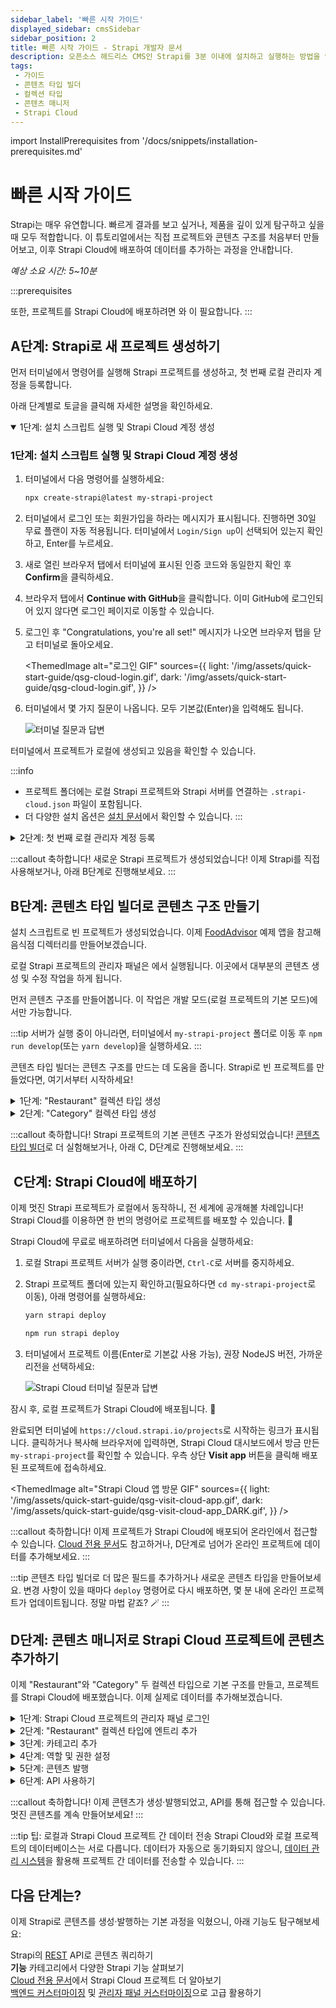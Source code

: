 ```yaml
---
sidebar_label: '빠른 시작 가이드'
displayed_sidebar: cmsSidebar
sidebar_position: 2
title: 빠른 시작 가이드 - Strapi 개발자 문서
description: 오픈소스 헤드리스 CMS인 Strapi를 3분 이내에 설치하고 실행하는 방법을 안내합니다.
tags:
 - 가이드
 - 콘텐츠 타입 빌더
 - 컬렉션 타입
 - 콘텐츠 매니저
 - Strapi Cloud
---
```


import InstallPrerequisites from '/docs/snippets/installation-prerequisites.md'

# 빠른 시작 가이드

Strapi는 매우 유연합니다. 빠르게 결과를 보고 싶거나, 제품을 깊이 있게 탐구하고 싶을 때 모두 적합합니다. 이 튜토리얼에서는 직접 프로젝트와 콘텐츠 구조를 처음부터 만들어보고, 이후 Strapi Cloud에 배포하여 데이터를 추가하는 과정을 안내합니다.

*예상 소요 시간: 5~10분*

:::prerequisites
<InstallPrerequisites components={props.components} />

또한, 프로젝트를 Strapi Cloud에 배포하려면 <ExternalLink to="https://github.com/git-guides/install-git" text="`git` 설치"/>와 <ExternalLink to="https://github.com" text="GitHub 계정"/>이 필요합니다.
:::

## <Icon name="rocket-launch"/> A단계: Strapi로 새 프로젝트 생성하기

먼저 터미널에서 명령어를 실행해 Strapi 프로젝트를 생성하고, 첫 번째 로컬 관리자 계정을 등록합니다.

아래 단계별로 토글을 클릭해 자세한 설명을 확인하세요.

<details open>
<summary>1단계: 설치 스크립트 실행 및 Strapi Cloud 계정 생성</summary>

### 1단계: 설치 스크립트 실행 및 Strapi Cloud 계정 생성

1. 터미널에서 다음 명령어를 실행하세요:

    <TabItem value="npm" label="NPM">

    ```bash
    npx create-strapi@latest my-strapi-project
    ```

    </TabItem>

2. 터미널에서 로그인 또는 회원가입을 하라는 메시지가 표시됩니다. 진행하면 30일 무료 <GrowthBadge tooltip="CMS Growth 플랜에는 라이브 프리뷰, 릴리즈, 콘텐츠 히스토리 기능이 포함됩니다."/> 플랜이 자동 적용됩니다. 터미널에서 `Login/Sign up`이 선택되어 있는지 확인하고, Enter를 누르세요.

3. 새로 열린 브라우저 탭에서 터미널에 표시된 인증 코드와 동일한지 확인 후 **Confirm**을 클릭하세요.

4. 브라우저 탭에서 **Continue with GitHub**을 클릭합니다. 이미 GitHub에 로그인되어 있지 않다면 로그인 페이지로 이동할 수 있습니다.

5. 로그인 후 "Congratulations, you're all set!" 메시지가 나오면 브라우저 탭을 닫고 터미널로 돌아오세요.

    <ThemedImage
      alt="로그인 GIF"
      sources={{
        light: '/img/assets/quick-start-guide/qsg-cloud-login.gif',
        dark: '/img/assets/quick-start-guide/qsg-cloud-login.gif',
      }}
    />

6. 터미널에서 몇 가지 질문이 나옵니다. 모두 기본값(Enter)을 입력해도 됩니다.

    ![터미널 질문과 답변](/img/assets/quick-start-guide/qsg-questions-answers-terminal.png)

터미널에서 프로젝트가 로컬에 생성되고 있음을 확인할 수 있습니다.

:::info

* 프로젝트 폴더에는 로컬 Strapi 프로젝트와 Strapi 서버를 연결하는 `.strapi-cloud.json` 파일이 포함됩니다.
* 더 다양한 설치 옵션은 [설치 문서](/cms/installation)에서 확인할 수 있습니다.
:::

</details>

<details>
<summary>2단계: 첫 번째 로컬 관리자 계정 등록</summary>

### 2단계: 첫 번째 로컬 관리자 계정 등록

설치가 완료되면 서버를 시작해야 합니다. 터미널에서 `cd my-strapi-project && yarn develop`을 입력하면 브라우저가 자동으로 새 탭을 엽니다.

:::tip
`my-strapi-project` 폴더 내에서 작업할 때는 언제든 `yarn develop` 명령어로 Strapi 서버를 다시 시작할 수 있습니다.
:::

폼을 작성하면 본인 계정이 생성되며, 이 Strapi 애플리케이션의 첫 번째 관리자 사용자가 됩니다. 환영합니다!

이제 <ExternalLink to="http://localhost:1337/admin" text="관리자 패널"/>에 접근할 수 있습니다:

<ThemedImage
alt="관리자 패널 스크린샷: 대시보드"
sources={{
    light: '/img/assets/quick-start-guide/qsg-handson-part1-01-admin_panel-v5.png',
    dark: '/img/assets/quick-start-guide/qsg-handson-part1-01-admin_panel-v5_DARK.png',
}}
/> 

</details>

:::callout <Icon name="confetti" /> 축하합니다!
새로운 Strapi 프로젝트가 생성되었습니다! 이제 Strapi를 직접 사용해보거나, 아래 B단계로 진행해보세요.
:::

## <Icon name="wrench" /> B단계: 콘텐츠 타입 빌더로 콘텐츠 구조 만들기

설치 스크립트로 빈 프로젝트가 생성되었습니다. 이제 [FoodAdvisor](https://github.com/strapi/foodadvisor) 예제 앱을 참고해 음식점 디렉터리를 만들어보겠습니다.

로컬 Strapi 프로젝트의 관리자 패널은 <ExternalLink to="http://localhost:1337/admin" text="http://localhost:1337/admin"/>에서 실행됩니다. 이곳에서 대부분의 콘텐츠 생성 및 수정 작업을 하게 됩니다.

먼저 콘텐츠 구조를 만들어봅니다. 이 작업은 개발 모드(로컬 프로젝트의 기본 모드)에서만 가능합니다.

:::tip
서버가 실행 중이 아니라면, 터미널에서 `my-strapi-project` 폴더로 이동 후 `npm run develop`(또는 `yarn develop`)을 실행하세요.
:::

콘텐츠 타입 빌더는 콘텐츠 구조를 만드는 데 도움을 줍니다. Strapi로 빈 프로젝트를 만들었다면, 여기서부터 시작하세요!

<details >

<summary>1단계: "Restaurant" 컬렉션 타입 생성</summary>

### 1단계: "Restaurant" 컬렉션 타입 생성

음식점 디렉터리에는 여러 음식점이 들어가야 하므로, "Restaurant" 컬렉션 타입을 만듭니다. 이후 음식점 추가 시 표시할 필드를 정의합니다:

1. **Create your first Content type** 버튼을 클릭하세요.<br />버튼이 보이지 않으면, 좌측 메뉴에서 <Icon name="layout" /> <ExternalLink to="http://localhost:1337/admin/plugins/content-type-builder" text="Content-Type Builder"/>로 이동하세요.
2. **Create new collection type**을 클릭합니다.
3. _Display name_에 `Restaurant`을 입력하고 **Continue**를 클릭합니다.  
4. Text 필드를 클릭합니다.
5. _Name_ 필드에 `Name`을 입력합니다.
6. _Advanced Settings_ 탭으로 이동해 **Required field**와 **Unique field**를 체크합니다.
7. **Add another field**를 클릭합니다.
8. 목록에서 Rich text (Blocks) 필드를 선택합니다.
9. _Name_ 필드에 `Description`을 입력한 후 **Finish**를 클릭합니다.
10. 마지막으로 **Save**를 클릭하고, Strapi가 재시작될 때까지 기다립니다.

<ThemedImage
alt="GIF: Content-type Builder에서 Restaurant 컬렉션 타입 생성"
sources={{
    light: '/img/assets/quick-start-guide/qsg-handson-restaurant-v5.gif',
    dark: '/img/assets/quick-start-guide/qsg-handson-restaurant-v5_DARK.gif',
}}
/>

Strapi가 재시작되면, 좌측 메뉴의 <Icon name="feather" /> _Content Manager > Collection types_에 "Restaurant"가 표시됩니다. 첫 번째 콘텐츠 타입 생성 완료! 이제 바로 또 하나 만들어볼까요?

</details>

<details>
<summary>2단계: "Category" 컬렉션 타입 생성</summary>

### 2단계: "Category" 컬렉션 타입 생성

음식점 디렉터리를 더 체계적으로 관리하려면 카테고리가 필요합니다. "Category" 컬렉션 타입을 만들어봅시다:

1. 좌측 메뉴에서 <Icon name="layout" /> <ExternalLink to="http://localhost:1337/admin/plugins/content-type-builder" text="Content-type Builder"/>로 이동합니다.
2. **Create new collection type**을 클릭합니다.
3. _Display name_에 `Category`를 입력하고 **Continue**를 클릭합니다.
4. Text 필드를 클릭합니다.
5. _Name_ 필드에 `Name`을 입력합니다.
6. _Advanced Settings_ 탭으로 이동해 **Required field**와 **Unique field**를 체크합니다.
7. **Add another field**를 클릭합니다.
8. Relation 필드를 선택합니다.
9. 가운데에서 "many-to-many"를 나타내는 아이콘을 선택합니다. ![many-to-many 아이콘](/img/assets/icons/v5/ctb_relation_manytomany.svg) 텍스트는 `Categories has and belongs to many Restaurants`로 표시됩니다.

<ThemedImage
alt="관리자 패널 스크린샷: 관계 설정"
sources={{
  light: '/img/assets/quick-start-guide/qsg-handson-part2-02-collection_ct-v5.png',
  dark: '/img/assets/quick-start-guide/qsg-handson-part2-02-collection_ct-v5_DARK.png',
}}
/>

11. 마지막으로 **Finish**를 클릭한 후 **Save** 버튼을 눌러 Strapi가 재시작될 때까지 기다립니다.

</details>

:::callout <Icon name="confetti" /> 축하합니다!
Strapi 프로젝트의 기본 콘텐츠 구조가 완성되었습니다! [콘텐츠 타입 빌더](/cms/features/content-type-builder)로 더 실험해보거나, 아래 C, D단계로 진행해보세요.
:::

## <Icon name="cloud" />️ C단계: Strapi Cloud에 배포하기

이제 멋진 Strapi 프로젝트가 로컬에서 동작하니, 전 세계에 공개해볼 차례입니다! Strapi Cloud를 이용하면 한 번의 명령어로 프로젝트를 배포할 수 있습니다. 🚀

Strapi Cloud에 무료로 배포하려면 터미널에서 다음을 실행하세요:

1. 로컬 Strapi 프로젝트 서버가 실행 중이라면, `Ctrl-C`로 서버를 중지하세요.
2. Strapi 프로젝트 폴더에 있는지 확인하고(필요하다면 `cd my-strapi-project`로 이동), 아래 명령어를 실행하세요:

    <Tabs groupId="yarn-npm">

    <TabItem value="yarn" label="Yarn">

      ```sh
      yarn strapi deploy
      ```

    </TabItem>

    <TabItem value="npm" label="NPM">

      ```sh
      npm run strapi deploy
      ```

    </TabItem>

    </Tabs>

3. 터미널에서 프로젝트 이름(Enter로 기본값 사용 가능), 권장 NodeJS 버전, 가까운 리전을 선택하세요:

    ![Strapi Cloud 터미널 질문과 답변](/img/assets/quick-start-guide/qsg-strapi-cloud-terminal-questions.png)

잠시 후, 로컬 프로젝트가 Strapi Cloud에 배포됩니다. 🚀 

완료되면 터미널에 `https://cloud.strapi.io/projects`로 시작하는 링크가 표시됩니다. 클릭하거나 복사해 브라우저에 입력하면, Strapi Cloud 대시보드에서 방금 만든 `my-strapi-project`를 확인할 수 있습니다. 우측 상단 **Visit app** 버튼을 클릭해 배포된 프로젝트에 접속하세요.

<ThemedImage
alt="Strapi Cloud 앱 방문 GIF"
sources={{
  light: '/img/assets/quick-start-guide/qsg-visit-cloud-app.gif',
  dark: '/img/assets/quick-start-guide/qsg-visit-cloud-app_DARK.gif',
}}
/>

:::callout <Icon name="confetti" /> 축하합니다!
이제 프로젝트가 Strapi Cloud에 배포되어 온라인에서 접근할 수 있습니다. [Cloud 전용 문서](/cloud/intro)도 참고하거나, D단계로 넘어가 온라인 프로젝트에 데이터를 추가해보세요.
:::

:::tip
콘텐츠 타입 빌더로 더 많은 필드를 추가하거나 새로운 콘텐츠 타입을 만들어보세요. 변경 사항이 있을 때마다 `deploy` 명령어로 다시 배포하면, 몇 분 내에 온라인 프로젝트가 업데이트됩니다. 정말 마법 같죠? 🪄
:::

## <Icon name="note-pencil" /> D단계: 콘텐츠 매니저로 Strapi Cloud 프로젝트에 콘텐츠 추가하기

이제 "Restaurant"와 "Category" 두 컬렉션 타입으로 기본 구조를 만들고, 프로젝트를 Strapi Cloud에 배포했습니다. 이제 실제로 데이터를 추가해보겠습니다.

<details>
<summary>1단계: Strapi Cloud 프로젝트의 관리자 패널 로그인</summary>

### 1단계: Strapi Cloud 프로젝트의 관리자 패널 로그인

Strapi Cloud 프로젝트가 생성되었으니, 로그인해봅시다:

1. <ExternalLink to="https://cloud.strapi.io/projects" text="Strapi Cloud 대시보드"/>에서 `my-strapi-project`를 클릭하세요.
2. **Visit app** 버튼을 클릭합니다.
3. 새로 열린 페이지에서 첫 번째 관리자 계정을 생성하세요.

로그인 후, 이제 Strapi Cloud 프로젝트에 데이터를 추가할 수 있습니다.

<ThemedImage
alt=""
sources={{
  light: '/img/assets/quick-start-guide/qsg-first-login-cloud.gif',
  dark: '/img/assets/quick-start-guide/qsg-first-login-cloud_DARK.gif'
}}
/>

<details>
<summary><Icon name="info" /> 사용자 및 Strapi Cloud 프로젝트 관련 추가 정보와 팁</summary>

:::note 참고: 로컬 사용자와 Strapi Cloud 사용자는 다릅니다
Strapi Cloud 프로젝트와 로컬 프로젝트의 데이터베이스는 서로 다릅니다. 즉, 로컬에서 만든 데이터(사용자 포함)는 자동으로 Cloud로 이전되지 않습니다. 처음 Cloud 프로젝트에 로그인할 때 새 관리자 계정을 만드는 이유입니다.
:::

:::tip 팁: Strapi Cloud 프로젝트의 관리자 패널 바로 접근하기
Strapi Cloud에 배포된 프로젝트는 `https://my-strapi-project-name.strapiapp.com`과 같은 고유 URL로 접근할 수 있습니다. 온라인 프로젝트의 관리자 패널은 URL 뒤에 `/admin`을 붙이면 됩니다(예: `https://my-strapi-project-name.strapiapp.com/admin`). URL은 Cloud 대시보드에서 확인할 수 있으며, 프로젝트 이름 클릭 후 **Visit app** 버튼으로도 바로 이동할 수 있습니다.
:::

</details>

</details>

<details>
<summary>2단계: "Restaurant" 컬렉션 타입에 엔트리 추가</summary>

### 2단계: "Restaurant" 컬렉션 타입에 엔트리 추가

1. 좌측 메뉴에서 <Icon name="feather" /> _Content Manager > Collection types - Restaurant_로 이동합니다.
2. **Create new entry**를 클릭합니다.
3. _Name_ 필드에 좋아하는 음식점 이름을 입력하세요. 예: `Biscotte Restaurant`.
4. _Description_ 필드에 간단한 소개를 작성하세요. 예시: `Welcome to Biscotte restaurant! Restaurant Biscotte offers a cuisine based on fresh, quality products, often local, organic when possible, and always produced by passionate producers.`
5. **Save**를 클릭합니다.

<ThemedImage
alt="스크린샷: Biscotte Restaurant 등록"
sources={{
  light: '/img/assets/quick-start-guide/qsg-handson-part2-03-restaurant-v5.png',
  dark: '/img/assets/quick-start-guide/qsg-handson-part2-03-restaurant-v5_DARK.png',
}}
/>

이제 _Collection types - Restaurant_ 뷰에 음식점이 등록됩니다.

</details>

<details>
<summary>3단계: 카테고리 추가</summary>

#### 3단계: 카테고리 추가

<Icon name="feather" /> _Content Manager > Collection types - Category_로 이동해 2개의 카테고리를 만들어봅시다:

1. **Create new entry**를 클릭합니다.
2. _Name_ 필드에 `French Food`를 입력합니다.
3. **Save**를 클릭합니다.
4. _Collection types - Category_로 돌아가 **Create new entry**를 다시 클릭합니다.  
5. _Name_ 필드에 `Brunch`를 입력하고 **Save**를 클릭합니다.

<ThemedImage
alt="GIF: 카테고리 추가"
sources={{
  light: '/img/assets/quick-start-guide/qsg-handson-categories-v5.gif',
  dark: '/img/assets/quick-start-guide/qsg-handson-categories-v5_DARK.gif',
}}/>

"French Food"와 "Brunch" 카테고리가 _Collection types - Category_ 뷰에 등록됩니다.

이제 음식점에 카테고리를 추가해봅시다:

1. <Icon name="feather" /> _Content Manager > Collection types - Restaurant_로 이동해 "Biscotte Restaurant"를 클릭합니다.
2. 페이지 하단의 **Categories** 드롭다운에서 "French Food"를 선택합니다. 페이지 상단으로 돌아가 **Save**를 클릭하세요.

</details>

<details>
<summary>4단계: 역할 및 권한 설정</summary>

### 4단계: 역할 및 권한 설정

음식점과 카테고리를 추가했으니, 이제 API를 통해 외부에서 접근할 수 있도록 공개 권한을 설정해야 합니다:

1. 좌측 하단 _<Icon name="gear-six" /> Settings_를 클릭합니다.
2. _Users & Permissions Plugin_에서 _Roles_를 선택합니다.
3. **Public** 역할을 클릭합니다.
4. _Permissions_ 아래로 스크롤합니다.
5. _Permissions_ 탭에서 _Restaurant_를 찾아 클릭합니다.
6. **find**와 **findOne** 체크박스를 선택합니다.
7. _Category_도 동일하게 **find**와 **findOne**을 체크합니다.
8. 마지막으로 **Save**를 클릭합니다.

<ThemedImage
alt="스크린샷: Users & Permissions 플러그인에서 Public 역할"
sources={{
  light: '/img/assets/quick-start-guide/qsg-handson-part2-04-roles-v5.png',
  dark: '/img/assets/quick-start-guide/qsg-handson-part2-04-roles-v5_DARK.png'
}}/>

</details>

<details>
<summary>5단계: 콘텐츠 발행</summary>

### 5단계: 콘텐츠 발행

기본적으로 생성된 콘텐츠는 초안 상태로 저장됩니다. 카테고리와 음식점을 발행해봅시다.

먼저 <Icon name="feather" /> _Content Manager > Collection types - Category_로 이동해:

1. "Brunch" 항목을 클릭합니다.
2. 다음 화면에서 **Publish**를 클릭합니다.
3. _Confirmation_ 창에서 **Yes, publish**를 클릭합니다.  

다시 카테고리 목록으로 돌아가 "French Food"도 동일하게 발행하세요.

마지막으로, 음식점도 발행하려면 <Icon name="feather" /> _Content Manager > Collection types - Restaurant_에서 "Biscotte Restaurant"를 클릭한 후 **Publish**를 클릭하세요.

<ThemedImage
alt="GIF: 콘텐츠 발행"
sources={{
  light: '/img/assets/quick-start-guide/qsg-handson-publish-v5.gif',
  dark: '/img/assets/quick-start-guide/qsg-handson-publish-v5_DARK.gif',
}}
/>

</details>

<details>
<summary>6단계: API 사용하기</summary>

### 6단계: API 사용하기

이제 콘텐츠를 생성하고, API를 통해 접근할 수 있게 되었습니다. 수고하셨습니다! 이제 결과를 직접 확인해보세요.

예시: Strapi Cloud 프로젝트 URL의 `/api/restaurants` 경로로 접속하면 음식점 목록을 확인할 수 있습니다(예: `https://beautiful-first-strapi-project.strapiapp.com/api/restaurants`).

아래는 API 응답 예시입니다 👇.

<details>
<summary>API 응답 예시 보기</summary>

```json
{
  "data": [
    {
      "id": 3,
      "documentId": "wf7m1n3g8g22yr5k50hsryhk",
      "Name": "Biscotte Restaurant",
      "Description": [
        {
          "type": "paragraph",
          "children": [
            {
              "type": "text",
              "text": "Welcome to Biscotte restaurant! Restaurant Biscotte offers a cuisine based on fresh, quality products, often local, organic when possible, and always produced by passionate producers."
            }
          ]
        }
      ],
      "createdAt": "2024-09-10T12:49:32.350Z",
      "updatedAt": "2024-09-10T13:14:18.275Z",
      "publishedAt": "2024-09-10T13:14:18.280Z",
      "locale": null
    }
  ],
  "meta": {
    "pagination": {
      "page": 1,
      "pageSize": 25,
      "pageCount": 1,
      "total": 1
    }
  }
}
```

</details>

</details>

:::callout <Icon name="confetti"/> 축하합니다!
이제 콘텐츠가 생성·발행되었고, API를 통해 접근할 수 있습니다.
멋진 콘텐츠를 계속 만들어보세요!
:::

:::tip 팁: 로컬과 Strapi Cloud 프로젝트 간 데이터 전송
Strapi Cloud와 로컬 프로젝트의 데이터베이스는 서로 다릅니다. 데이터가 자동으로 동기화되지 않으니, [데이터 관리 시스템](/cms/features/data-management)을 활용해 프로젝트 간 데이터를 전송할 수 있습니다.
:::

## <Icon name="fast-forward"/> 다음 단계는?

이제 Strapi로 콘텐츠를 생성·발행하는 기본 과정을 익혔으니, 아래 기능도 탐구해보세요:

<Icon name="arrow-fat-right"/> Strapi의 [REST](/cms/api/rest) API로 콘텐츠 쿼리하기<br/>
<Icon name="arrow-fat-right"/> <Icon name="backpack" /> **기능** 카테고리에서 다양한 Strapi 기능 살펴보기<br/>
<Icon name="arrow-fat-right"/> [Cloud 전용 문서](/cloud/intro)에서 Strapi Cloud 프로젝트 더 알아보기<br/>
<Icon name="arrow-fat-right"/> [백엔드 커스터마이징](/cms/backend-customization) 및 [관리자 패널 커스터마이징](/cms/admin-panel-customization)으로 고급 활용하기<br/>
